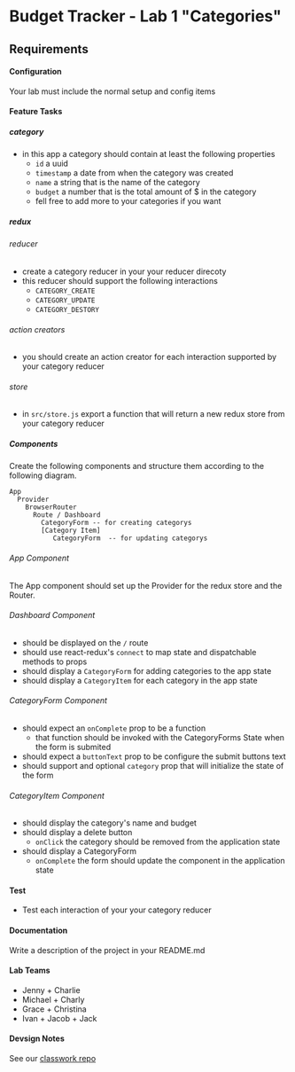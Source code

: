 Budget Tracker - Lab 1 "Categories"
===

## Requirements  
#### Configuration  
Your lab must include the normal setup and config items
 
#### Feature Tasks 
##### category 
* in this app a category should contain at least the following properties
  * `id` a uuid
  * `timestamp` a date from when the category was created
  * `name` a string that is the name of the category
  * `budget` a number that is the total amount of $ in the category 
  * fell free to add more to your categories if you want

##### redux
###### reducer
* create a category reducer in your your reducer direcoty
* this reducer should support the following interactions 
  * `CATEGORY_CREATE`
  * `CATEGORY_UPDATE`
  * `CATEGORY_DESTORY`

###### action creators
* you should create an action creator for each interaction supported by your category reducer

###### store
* in `src/store.js` export a function  that will return a new redux store from your category reducer

##### Components
Create the following components and structure them according to the following diagram.  
``` 
App
  Provider 
    BrowserRouter
      Route / Dashboard
        CategoryForm -- for creating categorys
        [Category Item]
           CategoryForm  -- for updating categorys
```

###### App Component 
The App component should set up the Provider for the redux store and the Router. 

###### Dashboard Component 
* should be displayed on the `/` route
* should use react-redux's `connect` to map state and dispatchable methods to props
* should display a `CategoryForm` for adding categories to the app state
* should display a `CategoryItem` for each category in the app state

###### CategoryForm Component
* should expect an `onComplete` prop to be a function
  * that function should be invoked with the CategoryForms State when the form is submited
* should expect a `buttonText` prop to be configure the submit buttons text
* should support and optional `category` prop that will initialize the state of the form

###### CategoryItem Component
* should display the category's name and budget
* should display a delete button
  * `onClick` the category should be removed from the application state
* should display a CategoryForm  
  * `onComplete` the form should update the component in the application state

#### Test
* Test each interaction of your your category reducer

####  Documentation  
Write a description of the project in your README.md

####  Lab Teams  
* Jenny + Charlie
* Michael + Charly
* Grace + Christina
* Ivan + Jacob + Jack

####  Devsign Notes
See our [classwork repo](https://github.com/acl-devsign-winter-2018/classwork/tree/master/frontend/week02_state-redux/class02_devsign-notes)
